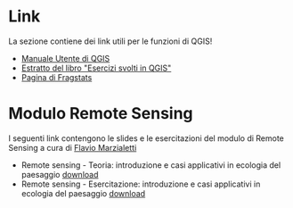 # Link

La sezione contiene dei link utili per le funzioni di QGIS!

* [Manuale Utente di QGIS](https://docs.qgis.org/3.10/it/docs/user_manual/)
* [Estratto del libro "Esercizi svolti in QGIS"](https://www.darioflaccovio.it/index.php?controller=attachment&id_attachment=648)
* [Pagina di Fragstats](https://www.umass.edu/landeco/research/fragstats/fragstats.html)

# Modulo Remote Sensing
I seguenti link contengono le slides e le esercitazioni del modulo di Remote Sensing a cura di [Flavio Marzialetti](http://envixlab.unimol.it/team_mf/flavio-marzialetti/)

* Remote sensing - Teoria: introduzione e casi applicativi in ecologia del paesaggio [download](https://github.com/Envixlab/paesaggioGIS/raw/master/pdf/Remote_Sensing_Teoria_FlavioMarzialetti.pdf)
* Remote sensing - Esercitazione: introduzione e casi applicativi in ecologia del paesaggio [download](https://github.com/Envixlab/paesaggioGIS/raw/master/pdf/RemoteSensing_Pratica_FlavioMarzialetti.pdf)
